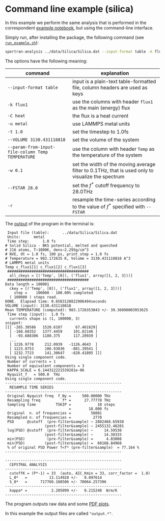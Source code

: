 # Command line example (silica)

In this example we perform the same analysis that is performed in the correspondent [example notebook](../02_example_cepstrum_doublecomp_NaCl.ipynb), but using the command-line interface.

Simply run, after installing the package, the following command (see [`run_example.sh`](run_example.sh)):

```bash
sportran-analysis ../data/Silica/Silica.dat --input-format table -k flux1 -C heat -u metal -t 1.0 --VOLUME 3130.431110818 --param-from-input-file-column Temp TEMPERATURE -w 0.1 --FSTAR 28.0 -r
```

The options have the following meaning:

| command | explanation |
| --- | --- |
| `--input-format table` | input is a plain-text table-formatted file, column headers are used as keys |
| `-k flux1` | use the columns with header `flux1` as the main (energy) flux |
| `-C heat` | the flux is a heat current |
| `-u metal` | use LAMMPS metal units |
| `-t 1.0` | set the timestep to 1.0fs |
| `--VOLUME 3130.431110818` | set the volume of the system |
| `--param-from-input-file-column Temp TEMPERATURE` | use the column with header `Temp` as the temperature of the system |
| `-w 0.1` | set the width of the moving average filter to 0.1THz, that is used only to visualize the spectrum |
| `--FSTAR 28.0` | set the $f^*$ cutoff frequency to 28.0THz |
| `-r` | resample the time-series according to the value of $f^*$ specified with `--FSTAR` |

The [output](output_ref.log) of the program in the terminal is:

```text
 Input file (table):      ../data/Silica/Silica.dat
 Units:      metal
 Time step:      1.0 fs
# Solid Silica - BKS potential, melted and quenched
# 216 atoms, T~1000K, dens~2.295g/cm^3
# NVE, dt = 1.0 fs, 100 ps, print_step = 1.0 fs
# Temperature = 983.172635 K, Volume = 3130.431110818 A^3
# LAMMPS metal units
Temp c_flux1[1] c_flux1[2] c_flux1[3]
 #####################################
  all_ckeys = [('Temp', [0]), ('flux1', array([1, 2, 3]))]
 #####################################
Data length = 100001
  ckey = [('Temp', [0]), ('flux1', array([1, 2, 3]))]
    step =    100000 - 100.00% completed
  ( 100000 ) steps read.
DONE.  Elapsed time: 0.6583120822906494seconds
VOLUME (input): 3130.431110818
Mean TEMPERATURE (computed): 983.1726353043 +/- 39.36090003953625
 Time step (input):  1.0 fs
  currents shape is (1, 100000, 3)
snippet:
[[[ -265.30586   1520.6107      67.461829]
  [ -168.68352   1377.4459     101.82146 ]
  [  -93.688306  1180.375      117.20939 ]
  ...
  [ 1226.9778     212.0939   -1126.4643  ]
  [ 1223.8753     186.93836   -881.39541 ]
  [ 1232.7723     141.30647   -620.41895 ]]]
Using single component code.
 Number of currents = 1
 Number of equivalent components = 3
 KAPPA_SCALE = 6.144312221539281e-06
 Nyquist_f   = 500.0  THz
Using single component code.
-----------------------------------------------------
  RESAMPLE TIME SERIES
-----------------------------------------------------
 Original Nyquist freq  f_Ny =     500.00000 THz
 Resampling freq          f* =      27.77778 THz
 Sampling time         TSKIP =            18 steps
                             =        18.000 fs
 Original  n. of frequencies =         50001
 Resampled n. of frequencies =          2778
 PSD      @cutoff  (pre-filter&sample) ~ 2802468.65938
                  (post-filter&sample) ~ 2455132.46201
 log(PSD) @cutoff  (pre-filter&sample) ~     14.59530
                  (post-filter&sample) ~     14.38333
 min(PSD)          (pre-filter&sample) =      4.03008
 min(PSD)         (post-filter&sample) =  60168.84968
 % of original PSD Power f<f* (pre-filter&sample)  = 77.164 %
-----------------------------------------------------

-----------------------------------------------------
  CEPSTRAL ANALYSIS
-----------------------------------------------------
  cutoffK = (P*-1) = 33  (auto, AIC_Kmin = 33, corr_factor =  1.0)
  L_0*   =          13.114928 +/-   0.097614
  S_0*   =      717769.108506 +/- 70064.257396
-----------------------------------------------------
  kappa* =           2.205099 +/-   0.215248  W/m/K
-----------------------------------------------------
```

The program outputs raw data and some [PDF plots](output_ref.plots.pdf).

In this example the output files are called `"output.*"`.
